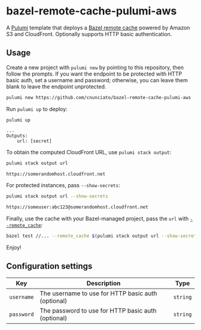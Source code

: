 # bazel-remote-cache-pulumi-aws

A [Pulumi](https://www.pulumi.com/docs/) template that deploys a [Bazel remote cache](https://bazel.build/remote/caching) powered by Amazon S3 and CloudFront. Optionally supports HTTP basic authentication.

## Usage

Create a new project with `pulumi new` by pointing to this repository, then follow the prompts. If you want the endpoint to be protected with HTTP basic auth, set a username and password; otherwise, you can leave them blank to leave the endpoint unprotected.

```bash
pulumi new https://github.com/cnunciato/bazel-remote-cache-pulumi-aws
```

Run `pulumi up` to deploy:

```plain
pulumi up

...
Outputs:
    url: [secret]
```

To obtain the computed CloudFront URL, use `pulumi stack output`:

```bash
pulumi stack output url

https://somerandomhost.cloudfront.net
```

For protected instances, pass `--show-secrets`:

```bash
pulumi stack output url --show-secrets

https://someuser:abc123@somerandomhost.cloudfront.net
```

Finally, use the cache with your Bazel-managed project, pass the `url` with [`--remote_cache`](https://bazel.build/remote/caching#read-write-remote-cache):

```bash
bazel test //... --remote_cache $(pulumi stack output url --show-secrets --stack org/project/stack)
```

Enjoy!

## Configuration settings

| Key        | Description                                        | Type     |
| ---------- | -------------------------------------------------- | -------- |
| `username` | The username to use for HTTP basic auth (optional) | `string` |
| `password` | The password to use for HTTP basic auth (optional) | `string` |
